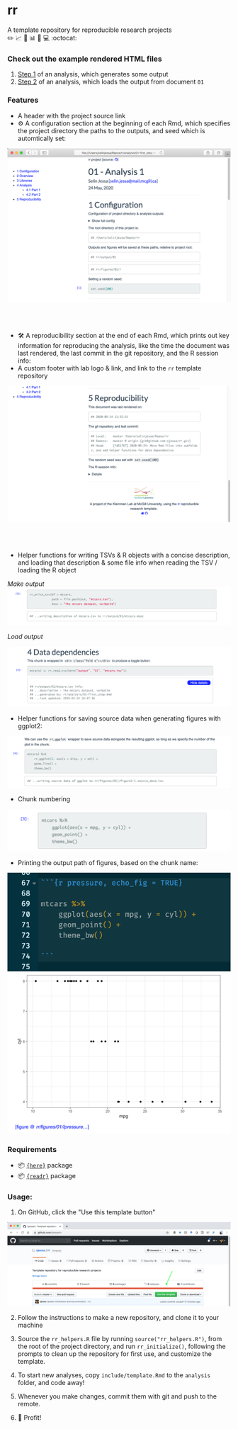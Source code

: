 
# rr

A template repository for reproducible research projects  
:pencil2: :chart_with_upwards_trend: :notebook: :bar_chart: :microscope: :computer: :octocat:

### Check out the example rendered HTML files

1. [Step 1](https://sjessa.github.io/rr/analysis/01-first_step.html) of an analysis, which generates some output
2. [Step 2](https://sjessa.github.io/rr/analysis/02-second_step.html) of an analysis, which loads the output from document `01`

### Features

* A header with the project source link
* :gear: A configuration section at the beginning of each Rmd, which specifies the 
project directory the paths to the outputs, and seed which is automtically set:

![](include/img/header.png)

<br>
<br>

* :hammer_and_wrench: A reproducibility section at the end of each Rmd, which prints out 
key information for reproducing the analysis, like the time the document was last
rendered, the last commit in the git repository, and the R session info:
* A custom footer with lab logo & link, and link to the `rr` template repository

![](include/img/footer.png)

<br>
<br>

* Helper functions for writing TSVs & R objects with a concise description, and loading
that description & some file info when reading the TSV / loading the R object

_Make output_
![](include/img/data_dep_1.png)

_Load output_

![](include/img/data_dep_2.png)

* Helper functions for saving source data when generating figures with ggplot2:

![](include/img/source_data.png)

* Chunk numbering

![](include/img/chunk_num.png)

* Printing the output path of figures, based on the chunk name:

![](include/img/echo_fig_R.png)
![](include/img/echo_fig_html.png)


### Requirements

* :package: [`{here}`](https://cran.r-project.org/web/packages/here/index.html) package
* :package: [`{readr}`](https://readr.tidyverse.org/) package

### Usage:

1. On GitHub, click the "Use this template button"

![](include/img/template.png)

2. Follow the instructions to make a new repository, and clone it to your machine

3. Source the `rr_helpers.R` file by running `source("rr_helpers.R")`, from the
root of the project directory, and run `rr_initialize()`, following the prompts
to clean up the repository for first use, and customize the template.

4. To start new analyses, copy `include/template.Rmd` to the `analysis` folder,
and code away!

5. Whenever you make changes, commit them with git and push to the remote.

6. :rocket: Profit!
